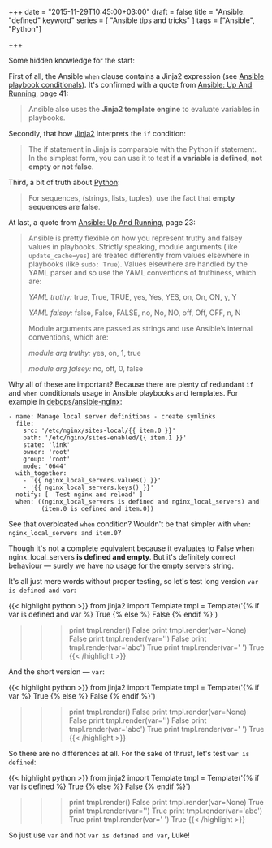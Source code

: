 +++
date = "2015-11-29T10:45:00+03:00"
draft = false
title = "Ansible: \"defined\" keyword"
series = [ "Ansible tips and tricks" ]
tags = ["Ansible", "Python"]

+++

Some hidden knowledge for the start:

First of all, the Ansible ```when``` clause contains a Jinja2 expression (see [Ansible playbook conditionals](http://docs.ansible.com/ansible/playbooks_conditionals.html)). It's confirmed with a quote from [Ansible: Up And Running](http://shop.oreilly.com/product/0636920035626.do), page 41:

> Ansible also uses the **Jinja2 template engine** to evaluate variables in playbooks.

Secondly, that how [Jinja2](http://jinja.pocoo.org/docs/dev/templates/) interprets the ```if``` condition:

> The if statement in Jinja is comparable with the Python if statement. In the simplest form, you can use it to test if **a variable is defined, not empty or not false**.

Third, a bit of truth about [Python](https://www.python.org/dev/peps/pep-0008/):
                  
> For sequences, (strings, lists, tuples), use the fact that **empty sequences are false**.

At last, a quote from [Ansible: Up And Running](http://shop.oreilly.com/product/0636920035626.do), page 23:

> Ansible is pretty flexible on how you represent truthy and falsey values in playbooks. Strictly speaking, module arguments (like ```update_cache=yes```) are treated differently from values elsewhere in playbooks (like ```sudo: True```). Values elsewhere are handled by the YAML parser and so use the YAML conventions of truthiness, which are:
>
> *YAML truthy:* true, True, TRUE, yes, Yes, YES, on, On, ON, y, Y
>
> *YAML falsey:* false, False, FALSE, no, No, NO, off, Off, OFF, n, N
>
> Module arguments are passed as strings and use Ansible’s internal conventions, which are:
>
> *module arg truthy:* yes, on, 1, true
>
> *module arg falsey:* no, off, 0, false

Why all of these are important? Because there are plenty of redundant ```if``` and ```when``` conditionals usage in Ansible playbooks and templates. For example in [debops/ansible-nginx](https://github.com/debops/ansible-nginx/blob/master/tasks/main.yml):

```
- name: Manage local server definitions - create symlinks
  file:
    src: '/etc/nginx/sites-local/{{ item.0 }}'
    path: '/etc/nginx/sites-enabled/{{ item.1 }}'
    state: 'link'
    owner: 'root'
    group: 'root'
    mode: '0644'
  with_together:
    - '{{ nginx_local_servers.values() }}'
    - '{{ nginx_local_servers.keys() }}'
  notify: [ 'Test nginx and reload' ]
  when: ((nginx_local_servers is defined and nginx_local_servers) and
         (item.0 is defined and item.0))
```

See that overbloated ```when``` condition? Wouldn't be that simpler with ```when: nginx_local_servers and item.0```?
 
Though it's not a complete equivalent because it evaluates to False when nginx_local_servers **is defined and empty**. But it's definitely correct behaviour — surely we have no usage for the empty servers string.
  
It's all just mere words without proper testing, so let's test long version ```var is defined and var```:

{{< highlight python >}}
from jinja2 import Template
tmpl = Template('{% if var is defined and var %} True {% else %} False {% endif %}')
>>> print tmpl.render()
 False 
>>> print tmpl.render(var=None)
 False 
>>> print tmpl.render(var='')
 False 
>>> print tmpl.render(var='abc')
 True 
>>> print tmpl.render(var=' ')
 True 
{{< /highlight >}}

And the short version — ```var```:

{{< highlight python >}}
from jinja2 import Template
tmpl = Template('{% if var %} True {% else %} False {% endif %}')
>>> print tmpl.render()
 False 
>>> print tmpl.render(var=None)
 False 
>>> print tmpl.render(var='')
 False 
>>> print tmpl.render(var='abc')
 True 
>>> print tmpl.render(var=' ')
 True 
{{< /highlight >}}

So there are no differences at all. For the sake of thrust, let's test ```var is defined```:

{{< highlight python >}}
from jinja2 import Template
tmpl = Template('{% if var is defined %} True {% else %} False {% endif %}')
>>> print tmpl.render()
 False 
>>> print tmpl.render(var=None)
 True 
>>> print tmpl.render(var='')
 True 
>>> print tmpl.render(var='abc')
 True 
>>> print tmpl.render(var=' ')
 True 
{{< /highlight >}}

So just use ```var``` and not ```var is defined and var```, Luke!
